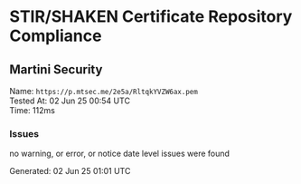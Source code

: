# STIR/SHAKEN Certificate Repository Compliance

## Martini Security

Name: `https://p.mtsec.me/2e5a/RltqkYVZW6ax.pem`\
Tested At: 02 Jun 25 00:54 UTC\
Time: 112ms

### Issues

no warning, or error, or notice date level issues were found

Generated: 02 Jun 25 01:01 UTC